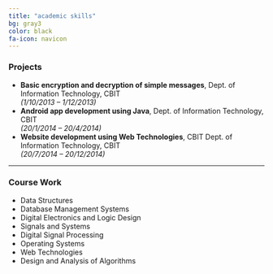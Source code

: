 ```yaml
---
title: "academic skills"
bg: gray3
color: black
fa-icon: navicon
---
```

<h3>Projects</h3>
<ul class="large">
	<li>
		<strong>Basic encryption and decryption of simple messages</strong>, Dept. of Information Technology, CBIT <br />
		<i>(1/10/2013 – 1/12/2013)</i>
	</li>
	<li>
		<strong>Android app development using Java</strong>, Dept. of Information Technology, CBIT  <br />
		<i>(20/1/2014 – 20/4/2014)</i>
	</li>
	<li>
		<strong>Website development using Web Technologies</strong>, CBIT Dept. of Information Technology, CBIT <br />
		<i>(20/7/2014 – 20/12/2014)</i>
	</li>
</ul>
<hr />
<h3>Course Work</h3>
<ul class="large">
	<li>Data Structures</li>
	<li>Database Management Systems</li>
	<li>Digital Electronics and Logic Design</li>
	<li>Signals and Systems</li>
	<li>Digital Signal Processing</li>
	<li>Operating Systems</li>
	<li>Web Technologies</li>
	<li>Design and Analysis of Algorithms</li>
</ul>
